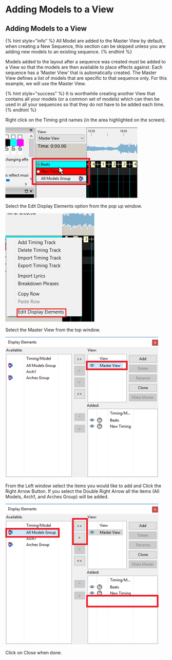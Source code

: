 # Adding Models to a View

## Adding Models to a View

{% hint style="info" %}
All Model are added to the Master View by default, when creating a New Sequence, this section can be skipped unless you are adding new models to an existing sequence.
{% endhint %}

Models added to the layout after a sequence was created must be added to a View so that the models are then available to place effects against. Each sequence has a ‘Master View’ that is automatically created. The Master View defines a list of models that are specific to that sequence only. For this example, we will use the Master View.

{% hint style="success" %}
It is worthwhile creating another View that contains all your models (or a common set of models) which can then be used in all your sequences so that they do not have to be added each time.
{% endhint %}

Right click on the Timing grid names (in the area highlighted on the screen).

![](<../../../.gitbook/assets/image (811).png>)

Select the Edit Display Elements option from the pop up window.

![](../../../.gitbook/assets/base6465c67d29500aedde.png)

Select the Master View from the top window.

![](<../../../.gitbook/assets/image (208) (1).png>)

From the Left window select the items you would like to add and Click the Right Arrow Button. If you select the Double Right Arrow all the items (All Models, Arch1, and Arches Group) will be added.

![](<../../../.gitbook/assets/image (758) (1).png>)

Click on Close when done.
